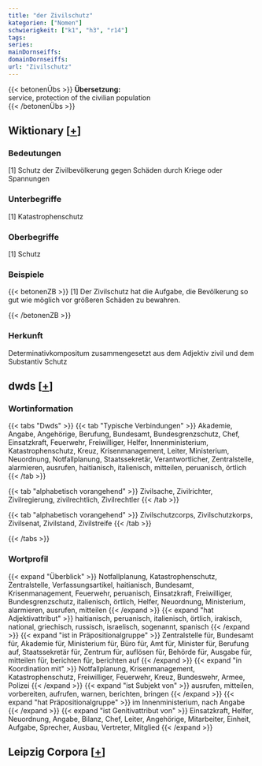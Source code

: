 ```yaml
---
title: "der Zivilschutz"
kategorien: ["Nomen"]
schwierigkeit: ["k1", "h3", "r14"]
tags:
series:
mainDornseiffs:
domainDornseiffs:
url: "Zivilschutz"
---
```


{{< betonenÜbs >}}
**Übersetzung:**  
service, protection of the civilian population  
{{< /betonenÜbs >}}

## Wiktionary [[+](https://de.wiktionary.org/wiki/Zivilschutz)]

### Bedeutungen
[1] Schutz der Zivilbevölkerung gegen Schäden durch Kriege oder Spannungen  

### Unterbegriffe
[1] Katastrophenschutz  

### Oberbegriffe
[1] Schutz  

### Beispiele
{{< betonenZB >}}
[1] Der Zivilschutz hat die Aufgabe, die Bevölkerung so gut wie möglich vor größeren Schäden zu bewahren.  

{{< /betonenZB >}}
### Herkunft
Determinativkompositum zusammengesetzt aus dem Adjektiv zivil und dem Substantiv Schutz  



## dwds [[+](https://www.dwds.de/wb/Zivilschutz)]

### Wortinformation
{{< tabs "Dwds" >}}
{{< tab "Typische Verbindungen" >}}
Akademie, Angabe, Angehörige, Berufung, Bundesamt, Bundesgrenzschutz, Chef, Einsatzkraft, Feuerwehr, Freiwilliger, Helfer, Innenministerium, Katastrophenschutz, Kreuz, Krisenmanagement, Leiter, Ministerium, Neuordnung, Notfallplanung, Staatssekretär, Verantwortlicher, Zentralstelle, alarmieren, ausrufen, haitianisch, italienisch, mitteilen, peruanisch, örtlich
{{< /tab >}}

{{< tab "alphabetisch vorangehend" >}}
Zivilsache, Zivilrichter, Zivilregierung, zivilrechtlich, Zivilrechtler
{{< /tab >}}

{{< tab "alphabetisch vorangehend" >}}
Zivilschutzcorps, Zivilschutzkorps, Zivilsenat, Zivilstand, Zivilstreife
{{< /tab >}}

{{< /tabs >}}

### Wortprofil
{{< expand "Überblick" >}} Notfallplanung, Katastrophenschutz, Zentralstelle, Verfassungsartikel, haitianisch, Bundesamt, Krisenmanagement, Feuerwehr, peruanisch, Einsatzkraft, Freiwilliger, Bundesgrenzschutz, italienisch, örtlich, Helfer, Neuordnung, Ministerium, alarmieren, ausrufen, mitteilen {{< /expand >}}
{{< expand "hat Adjektivattribut" >}} haitianisch, peruanisch, italienisch, örtlich, irakisch, national, griechisch, russisch, israelisch, sogenannt, spanisch {{< /expand >}}
{{< expand "ist in Präpositionalgruppe" >}} Zentralstelle für, Bundesamt für, Akademie für, Ministerium für, Büro für, Amt für, Minister für, Berufung auf, Staatssekretär für, Zentrum für, auflösen für, Behörde für, Ausgabe für, mitteilen für, berichten für, berichten auf {{< /expand >}}
{{< expand "in Koordination mit" >}} Notfallplanung, Krisenmanagement, Katastrophenschutz, Freiwilliger, Feuerwehr, Kreuz, Bundeswehr, Armee, Polizei {{< /expand >}}
{{< expand "ist Subjekt von" >}} ausrufen, mitteilen, vorbereiten, aufrufen, warnen, berichten, bringen {{< /expand >}}
{{< expand "hat Präpositionalgruppe" >}} im Innenministerium, nach Angabe {{< /expand >}}
{{< expand "ist Genitivattribut von" >}} Einsatzkraft, Helfer, Neuordnung, Angabe, Bilanz, Chef, Leiter, Angehörige, Mitarbeiter, Einheit, Aufgabe, Sprecher, Ausbau, Vertreter, Mitglied {{< /expand >}}

## Leipzig Corpora [[+](https://corpora.uni-leipzig.de/en/res?word=Zivilschutz&corpusId=deu_newscrawl-public_2018)]

